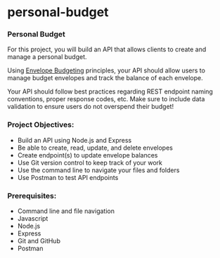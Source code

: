 # personal-budget

### Personal Budget
For this project, you will build an API that allows clients to create and manage a personal budget.

Using [Envelope Budgeting](https://www.thebalance.com/what-is-envelope-budgeting-1293682) principles, your API should allow users to manage budget envelopes and track the balance of each envelope. 

Your API should follow best practices regarding REST endpoint naming conventions, proper response codes, etc. Make sure to include data validation to ensure users do not overspend their budget!

### Project Objectives:
- Build an API using Node.js and Express
- Be able to create, read, update, and delete envelopes
- Create endpoint(s) to update envelope balances
- Use Git version control to keep track of your work
- Use the command line to navigate your files and folders
- Use Postman to test API endpoints

### Prerequisites:
- Command line and file navigation
- Javascript
- Node.js
- Express
- Git and GitHub
- Postman

